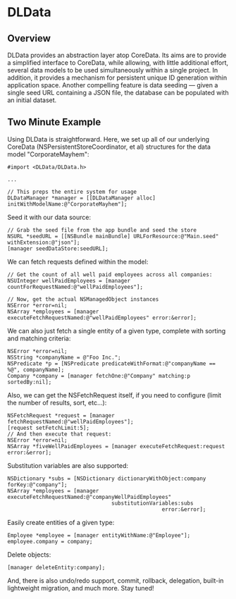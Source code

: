 # DLData

## Overview

DLData provides an abstraction layer atop CoreData. Its aims are to provide a simplified interface to CoreData, while allowing, with little additional effort, several data models to be used simultaneously within a single project. In addition, it provides a mechanism for persistent unique ID generation within application space. Another compelling feature is data seeding — given a single seed URL containing a JSON file, the database can be populated with an initial dataset.

## Two Minute Example

Using DLData is straightforward. Here, we set up all of our underlying CoreData (NSPersistentStoreCoordinator, et al) structures for the data model "CorporateMayhem":
```apple
#import <DLData/DLData.h>

...

// This preps the entire system for usage
DLDataManager *manager = [[DLDataManager alloc] initWithModelName:@"CorporateMayhem"];
```

Seed it with our data source:
```apple
// Grab the seed file from the app bundle and seed the store
NSURL *seedURL = [[NSBundle mainBundle] URLForResource:@"Main.seed" withExtension:@"json"];
[manager seedDataStore:seedURL];
```

We can fetch requests defined within the model:
```apple
// Get the count of all well paid employees across all companies:
NSUInteger wellPaidEmployees = [manager countForRequestNamed:@"wellPaidEmployees"];

// Now, get the actual NSManagedObject instances
NSError *error=nil;
NSArray *employees = [manager executeFetchRequestNamed:@"wellPaidEmployees" error:&error];
```

We can also just fetch a single entity of a given type, complete with sorting and matching criteria:
```apple
NSError *error=nil;
NSString *companyName = @"Foo Inc.";
NSPredicate *p = [NSPredicate predicateWithFormat:@"companyName == %@", companyName];
Company *company = [manager fetchOne:@"Company" matching:p sortedBy:nil];
```

Also, we can get the NSFetchRequest itself, if you need to configure (limit the number of results, sort, etc...):
```apple
NSFetchRequest *request = [manager fetchRequestNamed:@"wellPaidEmployees"];
[request setFetchLimit:5];
// And then execute that request:
NSError *error=nil;
NSArray *fiveWellPaidEmployees = [manager executeFetchRequest:request error:&error];
```

Substitution variables are also supported:
```apple
NSDictionary *subs = [NSDictionary dictionaryWithObject:company forKey:@"company"];
NSArray *employees = [manager executeFetchRequestNamed:@"companyWellPaidEmployees" 
                                 substitutionVariables:subs 
                                                 error:&error];
```

Easily create entities of a given type:
```apple
Employee *employee = [manager entityWithName:@"Employee"];
employee.company = company;
```

Delete objects:
```apple
[manager deleteEntity:company];
```

And, there is also undo/redo support, commit, rollback, delegation, built-in lightweight migration, and much more. Stay tuned!